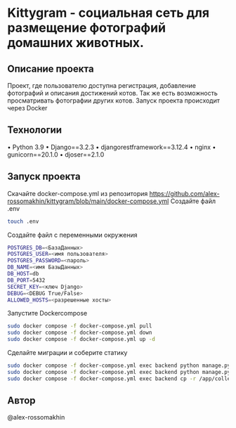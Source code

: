 #  Kittygram - социальная сеть для размещение фотографий домашних животных.

## Описание проекта

Проект, где пользователю доступна регистрация, добавление фотографий и описания достижений котов. Так же есть возможность просматривать фотографии других котов.
Запуск проекта происходит через Docker

## Технологии

• Python 3.9 • Django==3.2.3 • djangorestframework==3.12.4 • nginx • gunicorn==20.1.0 • djoser==2.1.0

## Запуск проекта

Скачайте docker-compose.yml из репозитория https://github.com/alex-rossomakhin/kittygram/blob/main/docker-compose.yml
Создайте файл .env

```bash
touch .env
```

Создайте файл с переменными окружения

```bash
POSTGRES_DB=<БазаДанных>
POSTGRES_USER=<имя пользователя>
POSTGRES_PASSWORD=<пароль>
DB_NAME=<имя БазыДанных>
DB_HOST=db
DB_PORT=5432
SECRET_KEY=<ключ Django>
DEBUG=<DEBUG True/False>
ALLOWED_HOSTS=<разрешенные хосты>
```
Запустите Dockercompose

```bash
sudo docker compose -f docker-compose.yml pull
sudo docker compose -f docker-compose.yml down
sudo docker compose -f docker-compose.yml up -d
```

Сделайте миграции и соберите статику

```bash
sudo docker compose -f docker-compose.yml exec backend python manage.py migrate
sudo docker compose -f docker-compose.yml exec backend python manage.py collectstatic
sudo docker compose -f docker-compose.yml exec backend cp -r /app/collected_static/. /backend_static/static/ 
```

## Автор

@alex-rossomakhin
